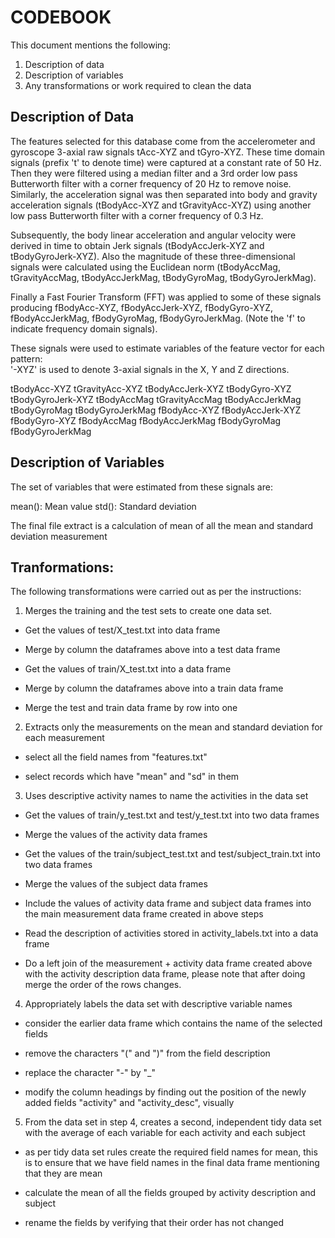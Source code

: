 
# CODEBOOK

This document mentions the following:

1. Description of data
2. Description of variables
3. Any transformations or work required to clean the data


## Description of Data

The features selected for this database come from the accelerometer and gyroscope 3-axial raw signals tAcc-XYZ and tGyro-XYZ. These time domain signals (prefix 't' to denote time) were captured at a constant rate of 50 Hz. Then they were filtered using a median filter and a 3rd order low pass Butterworth filter with a corner frequency of 20 Hz to remove noise. Similarly, the acceleration signal was then separated into body and gravity acceleration signals (tBodyAcc-XYZ and tGravityAcc-XYZ) using another low pass Butterworth filter with a corner frequency of 0.3 Hz. 

Subsequently, the body linear acceleration and angular velocity were derived in time to obtain Jerk signals (tBodyAccJerk-XYZ and tBodyGyroJerk-XYZ). Also the magnitude of these three-dimensional signals were calculated using the Euclidean norm (tBodyAccMag, tGravityAccMag, tBodyAccJerkMag, tBodyGyroMag, tBodyGyroJerkMag). 

Finally a Fast Fourier Transform (FFT) was applied to some of these signals producing fBodyAcc-XYZ, fBodyAccJerk-XYZ, fBodyGyro-XYZ, fBodyAccJerkMag, fBodyGyroMag, fBodyGyroJerkMag. (Note the 'f' to indicate frequency domain signals). 

These signals were used to estimate variables of the feature vector for each pattern:  
'-XYZ' is used to denote 3-axial signals in the X, Y and Z directions.

tBodyAcc-XYZ
tGravityAcc-XYZ
tBodyAccJerk-XYZ
tBodyGyro-XYZ
tBodyGyroJerk-XYZ
tBodyAccMag
tGravityAccMag
tBodyAccJerkMag
tBodyGyroMag
tBodyGyroJerkMag
fBodyAcc-XYZ
fBodyAccJerk-XYZ
fBodyGyro-XYZ
fBodyAccMag
fBodyAccJerkMag
fBodyGyroMag
fBodyGyroJerkMag


## Description of Variables

The set of variables that were estimated from these signals are: 

mean(): Mean value
std(): Standard deviation

The final file extract is a calculation of mean of all the mean and standard deviation measurement

## Tranformations:

The following transformations were carried out as per the instructions:

1. Merges the training and the test sets to create one data set.

  * Get the values of test/X_test.txt into data frame
  
  * Merge by column the dataframes above into a test data frame
  
  * Get the values of train/X_test.txt into a data frame
  
  * Merge by column the dataframes above into a train data frame
  
  * Merge the test and train data frame by row into one
  
2. Extracts only the measurements on the mean and standard deviation for each measurement 

  * select all the field names from "features.txt"
  
  * select records which have "mean" and "sd" in them

3. Uses descriptive activity names to name the activities in the data set

  * Get the values of train/y_test.txt and test/y_test.txt into two data frames
  
  * Merge the values of the activity data frames
  
  * Get the values of the train/subject_test.txt and test/subject_train.txt into two data frames
  
  * Merge the values of the subject data frames
  
  * Include the values of activity data frame and subject data frames into the main measurement data frame created in above steps
  
  * Read the description of activities stored in activity_labels.txt into a data frame
  
  * Do a left join of the measurement + activity data frame created above with the activity description data frame, please note that after doing merge the order of the rows changes.
  

4. Appropriately labels the data set with descriptive variable names

  * consider the earlier data frame which contains the name of the selected fields
  
  * remove the characters "(" and ")" from the field description
  
  * replace the character "-" by "_"
  
  * modify the column headings by finding out the position of the newly added fields "activity" and "activity_desc", visually

5. From the data set in step 4, creates a second, independent tidy data set with the average of each variable for each activity and each subject

  * as per tidy data set rules create the required field names for mean, this is to ensure that we have field names in the final data frame mentioning that they are mean
  
  * calculate the mean of all the fields grouped by activity description and subject
  
  * rename the fields by verifying that their order has not changed
